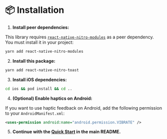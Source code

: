 # 📦 Installation

1. **Install peer dependencies:**

This library requires [`react-native-nitro-modules`](https://www.npmjs.com/package/react-native-nitro-modules) as a peer dependency. You must install it in your project:

```sh
yarn add react-native-nitro-modules
```

2. **Install this package:**

```sh
yarn add react-native-nitro-toast
```

3. **Install iOS dependencies:**

```sh
cd ios && pod install && cd ..
```

4. **(Optional) Enable haptics on Android:**

If you want to use haptic feedback on Android, add the following permission to your `AndroidManifest.xml`:

```xml
<uses-permission android:name="android.permission.VIBRATE" />
```

5. **Continue with the [Quick Start](../README.md#-quick-start) in the main README.** 